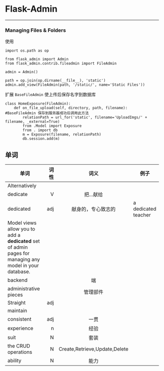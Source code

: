 # Flask-Admin
---


### Managing Files & Folders

使用
```
import os.path as op

from flask_admin import Admin
from flask_admin.contrib.fileadmin import FileAdmin

admin = Admin()

path = op.join(op.dirname(__file__), 'static')
admin.add_view(FileAdmin(path, '/static/', name='Static Files'))
```

扩展 `BaseFileAdmin`
使上传后保存名字到数据库
```
class HomeExposure(FileAdmin):
    def on_file_upload(self, directory, path, filename):			#BaseFileAdmin 保存到服务器成功后调用此方法
        relationPath = url_for('static', filename='UploadImgs/' + filename, _external=True)
        from .Model import Exposure
        from . import db
        m = Exposure(filename, relationPath)
        db.session.add(m)
```


## 单词
| 单词       | 词性   |  词义  |例子|
| --------   | -----:  | :----:  | --- |
|Alternatively||
|dedicate|V|把...献给|
|dedicated|adj|献身的，专心致志的|a dedicated teacher |
|Model views allow you to add a **dedicated** set of admin pages for managing any model in your database.|||
|backend||端|
|administrative pieces||管理部件|
|Straight|adj||
|maintain|||
|consistent|adj|一贯|
|experience|n|经验|
|suit|N|套装|
|the CRUD operations|N|Create,Retrieve,Update,Delete|
|ability|N|能力|


